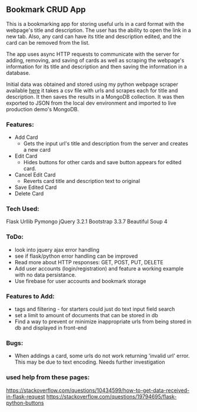 ## Bookmark CRUD App

This is a bookmarking app for storing useful urls in a card format with the webpage's title and description. The user has the ability to open the link in a new tab. Also, any card can have its title and description edited, and the card can be removed from the list.

The app uses async HTTP requests to communicate with the server for adding, removing, and saving of cards as well as scraping the webpage's information for its title and description and then saving the information in a database.

Initial data was obtained and stored using my python webpage scraper available [here](https://github.com/sebam2k4/webpage-scraper) it takes a csv file with urls and scrapes each for title and description. It then saves the results in a MongoDB collection. It was then exported to JSON from the local dev environment and imported to live production demo's MongoDB.

### Features:

- Add Card
  - Gets the input url's title and description from the server and creates a new card
- Edit Card
  - Hides buttons for other cards and save button appears for edited card.
- Cancel Edit Card
  - Reverts card title and description text to original
- Save Edited Card
- Delete Card

### Tech Used:
Flask
Urllib
Pymongo
jQuery 3.2.1
Bootstrap 3.3.7
Beautiful Soup 4

### ToDo:
- look into jquery ajax error handling
- see if flask/python error handling can be improved
- Read more about HTTP responses: GET, POST, PUT, DELETE
- Add user accounts (login/registration) and feature a working example with no data persistance.
- Use firebase for user accounts and bookmark storage

### Features to Add:
- tags and filtering - for starters could just do text input field search
- set a limit to amount of documents that can be stored in db
- Find a way to prevent or minimize inappropriate urls from being stored in db and displayed in front-end

### Bugs:
- When addings a card, some urls do not work returning 'invalid url' error. This may be due to text encoding. Needs further investigation

### used help from these pages:

https://stackoverflow.com/questions/10434599/how-to-get-data-received-in-flask-request
https://stackoverflow.com/questions/19794695/flask-python-buttons